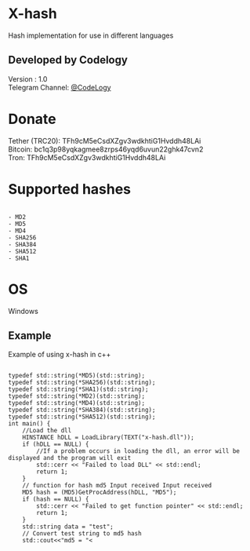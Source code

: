 # X-hash
Hash implementation for use in different languages
## Developed by Codelogy
Version : 1.0
</br>
Telegram Channel: <a href="https://t.me/codelogy"> @CodeLogy </a>
# Donate
Tether (TRC20): TFh9cM5eCsdXZgv3wdkhtiG1Hvddh48LAi <br>
Bitcoin: bc1q3p98yqkagmee8zrps46yqd6uvun22ghk47cvn2 <br>
Tron: TFh9cM5eCsdXZgv3wdkhtiG1Hvddh48LAi 
# Supported hashes
<pre><code>
- MD2
- MD5
- MD4
- SHA256
- SHA384 
- SHA512
- SHA1
</pre></code>
# OS
Windows
## Example
Example of using x-hash in c++<br>
<pre><code>
typedef std::string(*MD5)(std::string);
typedef std::string(*SHA256)(std::string);
typedef std::string(*SHA1)(std::string);
typedef std::string(*MD2)(std::string);
typedef std::string(*MD4)(std::string);
typedef std::string(*SHA384)(std::string);
typedef std::string(*SHA512)(std::string);
int main() {
	//Load the dll
    HINSTANCE hDLL = LoadLibrary(TEXT("x-hash.dll"));
    if (hDLL == NULL) {
		//If a problem occurs in loading the dll, an error will be displayed and the program will exit
        std::cerr << "Failed to load DLL" << std::endl;
        return 1;
    }
	// function for hash md5 Input received Input received
    MD5 hash = (MD5)GetProcAddress(hDLL, "MD5");
    if (hash == NULL) {
        std::cerr << "Failed to get function pointer" << std::endl;
        return 1;
    }
    std::string data = "test";
	// Convert test string to md5 hash
    std::cout<<"md5 = "<<hash(data)<<"\n";
	// function for hash sha256 Input received Input received
    SHA256 SHA256_ = (SHA256)GetProcAddress(hDLL, "sha256");
    if (SHA256_ == NULL) {
        std::cerr << "Failed to get function pointer" << std::endl;
        return 1;
    }
    std::cout<<"sha256 = "<<SHA256_(data)<<"\n";
	// function for hash sha1 Input received Input received
    SHA1 SHA1_ = (SHA1)GetProcAddress(hDLL, "sha1");
    if (SHA1_ == NULL) {
        std::cerr << "Failed to get function pointer" << std::endl;
        return 1;
    }
    std::cout<<SHA1_(data)<<"\n";
	// function for hash md2 Input received Input received
    MD2 MD2_ = (MD2)GetProcAddress(hDLL, "md2");
    if (MD2_ == NULL) {
        std::cerr << "Failed to get function pointer" << std::endl;
        return 1;
    }
    std::cout<<MD2_(data)<<"\n";
	// function for hash md4 Input received Input received
    MD4 MD4_ = (MD4)GetProcAddress(hDLL, "md4");
    if (MD4_ == NULL) {
        std::cerr << "Failed to get function pointer" << std::endl;
        return 1;
    }
    std::cout<<"md4 = "<<MD4_(data)<<"\n";
	// function for hash sha384 Input received Input received
    SHA384 SHA384_ = (SHA384)GetProcAddress(hDLL, "sha384");
    if (SHA384_ == NULL) {
        std::cerr << "Failed to get function pointer" << std::endl;
        return 1;
    }
    std::cout<<"sha384 = "<<SHA384_(data)<<"\n";
	// function for hash sha512 Input received Input received
    SHA512 SHA512_ = (SHA512)GetProcAddress(hDLL, "sha512");
    if (SHA512_ == NULL) {
        std::cerr << "Failed to get function pointer" << std::endl;
        return 1;
    }
    std::cout<<"sha512 = "<<SHA512_(data)<<"\n";
    FreeLibrary(hDLL);
    return 0;
}
</pre></code>

